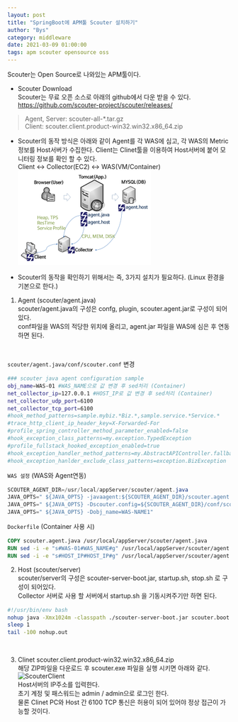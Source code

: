 ```yaml
---
layout: post
title: "SpringBoot에 APM툴 Scouter 설치하기"
author: "Bys"
category: middleware
date: 2021-03-09 01:00:00
tags: apm scouter opensource oss
---
```


Scouter는 Open Source로 나와있는 APM툴이다. 


- Scouter Download  
Scouter는 무료 오픈 소스로 아래의 github에서 다운 받을 수 있다.  
https://github.com/scouter-project/scouter/releases/  
> Agent, Server: scouter-all-*.tar.gz  
> Client: scouter.client.product-win32.win32.x86_64.zip  

- Scouter의 동작 방식은 아래와 같이 Agent를 각 WAS에 심고, 각 WAS의 Metric정보를 Host서버가 수집한다. Client는 Clinet툴을 이용하여 Host서버에 붙어 모니터링 정보를 확인 할 수 있다.  
Client ↔︎ Collector(EC2) ↔︎ WAS(VM/Container)  
![Scouter](/assets/it/middleware/scouter/Scouter.png)

- Scouter의 동작을 확인하기 위해서는 즉, 3가지 설치가 필요하다. (Linux 환경을 기본으로 한다.)

1. Agent (scouter/agent.java)  
scouter/agent.java의 구성은 confg, plugin, scouter.agent.jar로 구성이 되어있다.  
conf파일을 WAS의 적당한 위치에 올리고, agent.jar 파일을 WAS에 심은 후 연동하면 된다.   
<br>

`scouter/agent.java/conf/scouter.conf` 변경
```sh
### scouter java agent configuration sample
obj_name=WAS-01 #WAS_NAME으로 값 변경 후 sed처리 (Container)
net_collector_ip=127.0.0.1 #HOST_IP로 값 변경 후 sed처리 (Container)
net_collector_udp_port=6100
net_collector_tcp_port=6100
#hook_method_patterns=sample.mybiz.*Biz.*,sample.service.*Service.*
#trace_http_client_ip_header_key=X-Forwarded-For
#profile_spring_controller_method_parameter_enabled=false
#hook_exception_class_patterns=my.exception.TypedException
#profile_fullstack_hooked_exception_enabled=true
#hook_exception_handler_method_patterns=my.AbstractAPIController.fallbackHandler,my.ApiExceptionLoggingFilter.handleNotFoundErrorResponse
#hook_exception_hanlder_exclude_class_patterns=exception.BizException
```

`WAS 설정` (WAS와 Agent연동)
```Java
SCOUTER_AGENT_DIR=/usr/local/appServer/scouter/agent.java
JAVA_OPTS=" ${JAVA_OPTS} -javaagent:${SCOUTER_AGENT_DIR}/scouter.agent.jar"
JAVA_OPTS=" ${JAVA_OPTS} -Dscouter.config=${SCOUTER_AGENT_DIR}/conf/scouter.conf"
JAVA_OPTS=" ${JAVA_OPTS} -Dobj_name=WAS-NAME1"
```

`Dockerfile` (Container 사용 시)
```Dockerfile
COPY scouter.agent.java /usr/local/appServer/scouter/agent.java
RUN sed -i -e "s#WAS-01#WAS_NAME#g" /usr/local/appServer/scouter/agent.java/conf/scouter.conf 
RUN sed -i -e "s#HOST_IP#HOST_IP#g" /usr/local/appServer/scouter/agent.java/conf/scouter.conf 
```

2. Host (scouter/server)  
scouter/server의 구성은 scouter-server-boot.jar, startup.sh, stop.sh 로 구성이 되어있다.  
Collector 서버로 사용 할 서버에서 startup.sh 을 기동시켜주기만 하면 된다.
```bash
#!/usr/bin/env bash
nohup java -Xmx1024m -classpath ./scouter-server-boot.jar scouter.boot.Boot ./lib > nohup.out &
sleep 1
tail -100 nohup.out
```
<br>


3. Clinet
scouter.client.product-win32.win32.x86_64.zip  
해당 ZIP파일을 다운로드 후 scouter.exe 파일을 실행 시키면 아래와 같다.  
![ScouterClient](/assets/it/middleware/scouter/ScouterClient.png)  
Host서버의 IP주소를 입력한다.  
초기 계정 및 패스워드는 admin / admin으로 로그인 한다.  
물론 Clinet PC와 Host 간 6100 TCP 통신은 허용이 되어 있어야 정상 접근이 가능할 것이다.  
